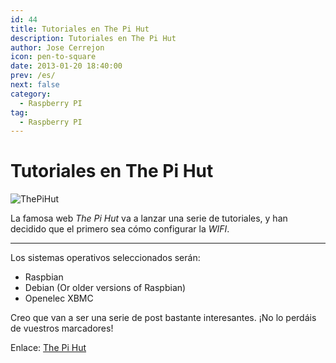 ```yaml
---
id: 44
title: Tutoriales en The Pi Hut
description: Tutoriales en The Pi Hut
author: Jose Cerrejon
icon: pen-to-square
date: 2013-01-20 18:40:00
prev: /es/
next: false
category:
  - Raspberry PI
tag:
  - Raspberry PI
---
```


# Tutoriales en The Pi Hut

![ThePiHut](/images/ThePiHut.jpg)

La famosa web *The Pi Hut* va a lanzar una serie de tutoriales, y han decidido que el primero sea cómo configurar la *WIFI*.

- - -

Los sistemas operativos seleccionados serán:

* Raspbian
* Debian (Or older versions of Raspbian)
* Openelec XBMC

Creo que van a ser una serie de post bastante interesantes. ¡No lo perdáis de vuestros marcadores!

Enlace: [The Pi Hut](http://thepihut.com/pages/tutorials)